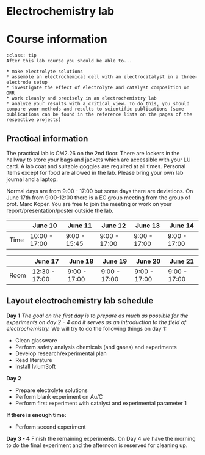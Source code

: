 # Electrochemistry lab 
# Course information

```{admonition} Learning goals 
:class: tip
After this lab course you should be able to...

* make electrolyte solutions
* assemble an electrochemical cell with an electrocatalyst in a three-electrode setup
* investigate the effect of electrolyte and catalyst composition on ORR 
* work cleanly and precisely in an electrochemistry lab
* analyze your results with a critical view. To do this, you should compare your methods and results to scientific publications (some publications can be found in the reference lists on the pages of the respective projects)
```

## Practical information
The practical lab is CM2.26 on the 2nd floor. There are lockers in the hallway to store your bags and jackets which are accessible with your LU card. A lab coat and suitable goggles are required at all times. Personal items except for food are allowed in the lab. Please bring your own lab journal and a laptop.

Normal days are from 9:00 - 17:00 but some days there are deviations. On June 17th from 9:00-12:00 there is a EC group meeting from the group of prof. Marc Koper. You are free to join the meeting or work on your report/presentation/poster outside the lab.

|      | June 10 | June 11 | June 12 | June 13 | June 14 |
|------|---------|---------|---------|---------|---------|
| Time | 10:00 - 17:00 | 9:00 - 15:45 | 9:00 - 17:00 | 9:00 - 17:00 | 9:00 - 17:00 | 

|      | June 17 | June 18 | June 19 | June 20 | June 21 |
|------|---------|---------|---------|---------|---------|
| Room | 12:30 - 17:00 | 9:00 - 17:00 | 9:00 - 17:00 | 9:00 - 17:00 | 9:00 - 17:00 |

## Layout electrochemistry lab schedule
**Day 1**
_The goal on the first day is to prepare as much as possible for the experiments on day 2 - 4 and it serves as an introduction to the field of electrochemistry._  We will try to do the following things on day 1: 
- Clean glassware
- Perform safety analysis chemicals (and gases) and experiments
- Develop research/experimental plan
- Read literature
- Install IviumSoft 

**Day 2**
- Prepare electrolyte solutions
- Perform blank experiment on Au/C
- Perform first experiment with catalyst and experimental parameter 1

**If there is enough time:**
- Perform second experiment

**Day 3 - 4** 
Finish the remaining experiments. On Day 4 we have the morning to do the final experiment and the afternoon is reserved for cleaning up. 









